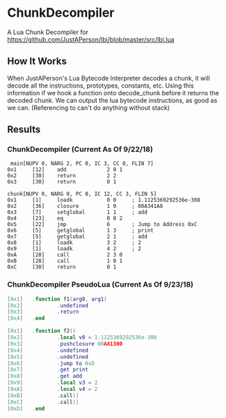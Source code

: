 # ChunkDecompiler
A Lua Chunk Decompiler for https://github.com/JustAPerson/lbi/blob/master/src/lbi.lua

## How It Works
When JustAPerson's Lua Bytecode Interpreter decodes a chunk, it will decode all the instructions, prototypes, constants, etc.
Using this information if we hook a function onto decode_chunk before it returns the decoded chunk.
We can output the lua bytecode instructions, as good as we can. (Referencing to can't do anything without stack)

## Results

### ChunkDecompiler (Current As Of 9/22/18)
```
 main[NUPV 0, NARG 2, PC 0, IC 3, CC 0, FLIN 7]
0x1     [12]    add             2 0 1
0x2     [30]    return          2 2
0x3     [30]    return          0 1

chunk[NUPV 0, NARG 0, PC 0, IC 12, CC 3, FLIN 5]
0x1     [1]     loadk           0 0     ; 1.1125369292536e-308
0x2     [36]    closure         1 0     ; 00A341A8
0x3     [7]     setglobal       1 1     ; add
0x4     [23]    eq              0 0 2
0x5     [22]    jmp             6       ; Jump to Address 0xC
0x6     [5]     getglobal       1 3     ; print
0x7     [5]     getglobal       2 1     ; add
0x8     [1]     loadk           3 2     ; 2
0x9     [1]     loadk           4 2     ; 2
0xA     [28]    call            2 3 0
0xB     [28]    call            1 0 1
0xC     [30]    return          0 1
```

### ChunkDecompiler PseudoLua (Current As Of 9/23/18)
```lua
[0x1]   .function f1(arg0, arg1)
[0x2]           .undefined
[0x3]           .return
[0x4]   .end

[0x1]   .function f2()
[0x2]           .local v0 = 1.1125369292536e-308
[0x3]           .pushclosure 00AA1300
[0x4]           .undefined
[0x5]           .undefined
[0x6]           .jump to 0xD
[0x7]           .get print
[0x8]           .get add
[0x9]           .local v3 = 2
[0xA]           .local v4 = 2
[0xB]           .call()
[0xC]           .call()
[0xD]   .end
```
